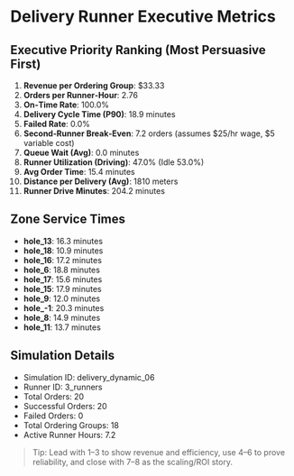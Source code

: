 # Delivery Runner Executive Metrics

## Executive Priority Ranking (Most Persuasive First)
1. **Revenue per Ordering Group**: $33.33
2. **Orders per Runner‑Hour**: 2.76
3. **On‑Time Rate**: 100.0%
4. **Delivery Cycle Time (P90)**: 18.9 minutes
5. **Failed Rate**: 0.0%
6. **Second‑Runner Break‑Even**: 7.2 orders (assumes $25/hr wage, $5 variable cost)
7. **Queue Wait (Avg)**: 0.0 minutes
8. **Runner Utilization (Driving)**: 47.0% (Idle 53.0%)
9. **Avg Order Time**: 15.4 minutes
10. **Distance per Delivery (Avg)**: 1810 meters
11. **Runner Drive Minutes**: 204.2 minutes

## Zone Service Times
- **hole_13**: 16.3 minutes
- **hole_18**: 10.9 minutes
- **hole_16**: 17.2 minutes
- **hole_6**: 18.8 minutes
- **hole_17**: 15.6 minutes
- **hole_15**: 17.9 minutes
- **hole_9**: 12.0 minutes
- **hole_-1**: 20.3 minutes
- **hole_8**: 14.9 minutes
- **hole_11**: 13.7 minutes


## Simulation Details
- Simulation ID: delivery_dynamic_06
- Runner ID: 3_runners
- Total Orders: 20
- Successful Orders: 20
- Failed Orders: 0
- Total Ordering Groups: 18
- Active Runner Hours: 7.2

> Tip: Lead with 1–3 to show revenue and efficiency, use 4–6 to prove reliability, and close with 7–8 as the scaling/ROI story.
